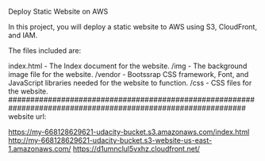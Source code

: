 Deploy Static Website on AWS

In this project, you will deploy a static website to AWS using S3, CloudFront, and IAM.

The files included are: 

index.html - The Index document for the website.
/img - The background image file for the website.
/vendor - Bootssrap CSS framework, Font, and JavaScript libraries needed for the website to function.
/css - CSS files for the website.
##############################################################################################################
website url:

https://my-668128629621-udacity-bucket.s3.amazonaws.com/index.html
http://my-668128629621-udacity-bucket.s3-website-us-east-1.amazonaws.com/
https://d1umnclul5vxhz.cloudfront.net/


